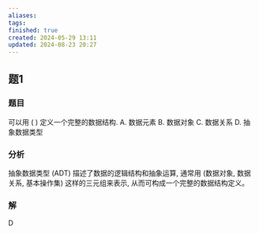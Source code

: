 ```yaml
---
aliases: 
tags: 
finished: true
created: 2024-05-29 13:11
updated: 2024-08-23 20:27
---
```

## 题1
### 题目
可以用 ( ) 定义一个完整的数据结构.
A. 数据元素 
B. 数据对象 
C. 数据关系 
D. 抽象数据类型
### 分析
抽象数据类型 (ADT) 描述了数据的逻辑结构和抽象运算, 通常用 (数据对象, 数据关系, 基本操作集) 这样的三元组来表示, 从而可构成一个完整的数据结构定义。
### 解
D